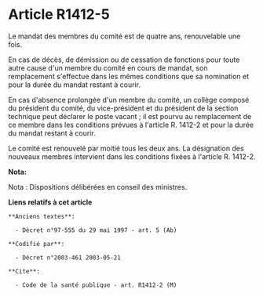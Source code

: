 # Article R1412-5

Le mandat des membres du comité est de quatre ans, renouvelable une fois.

En cas de décès, de démission ou de cessation de fonctions pour toute autre cause d'un membre du comité en cours de mandat,
son remplacement s'effectue dans les mêmes conditions que sa nomination et pour la durée du mandat restant à courir.

En cas d'absence prolongée d'un membre du comité, un collège composé du président du comité, du vice-président et du
président de la section technique peut déclarer le poste vacant ; il est pourvu au remplacement de ce membre dans les
conditions prévues à l'article R. 1412-2 et pour la durée du mandat restant à courir.

Le comité est renouvelé par moitié tous les deux ans. La désignation des nouveaux membres intervient dans les conditions
fixées à l'article R. 1412-2.

**Nota:**

Nota : Dispositions délibérées en conseil des ministres.

**Liens relatifs à cet article**

	**Anciens textes**:

	  - Décret n°97-555 du 29 mai 1997 - art. 5 (Ab)

	**Codifié par**:

	  - Décret n°2003-461 2003-05-21

	**Cite**:

	  - Code de la santé publique - art. R1412-2 (M)
